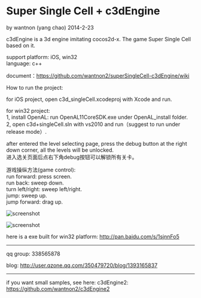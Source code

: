 ﻿Super Single Cell + c3dEngine
==========
by wantnon (yang chao) 2014-2-23  
  
c3dEngine is a 3d engine imitating cocos2d-x. The game Super Single Cell based on it.

support platform: iOS, win32  
language: c++  
    
document：https://github.com/wantnon2/superSingleCell-c3dEngine/wiki  
  
How to run the project:   

for iOS project, open c3d_singleCell.xcodeproj with Xcode and run.   

for win32 project:  
1, install OpenAL: run OpenAL11CoreSDK.exe under OpenAL_install folder.  
2, open c3d+singleCell.sln with vs2010 and run（suggest to run under release mode）.    
    
after entered the level selecting page, press the debug button at the right down corner, all the levels will be unlocked.   
进入选关页面后点右下角debug按钮可以解锁所有关卡。  
  
游戏操纵方法(game control):  
run forward:        press screen.  
run back:           sweep down.  
turn left/right:    sweep left/right.  
jump:               sweep up.  
jump forward:       drag up.  
  
  
![screenshot](https://raw.github.com/wantnon2/superSingleCell-c3dEngine/master/screenshot/screenshot.png)  

![screenshot](https://raw.github.com/wantnon2/superSingleCell-c3dEngine/master/screenshot/screenshot_win32.png)  
  
  
here is a exe built for win32 platform: http://pan.baidu.com/s/1sjnnFo5  
  
----  
    
qq group:  338565878  
  
blog: http://user.qzone.qq.com/350479720/blog/1393165837  
  
----  
  
if you want small samples, see here: c3dEngine2: https://github.com/wantnon2/c3dEngine2  